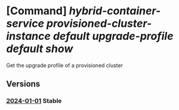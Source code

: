 # [Command] _hybrid-container-service provisioned-cluster-instance default upgrade-profile default show_

Get the upgrade profile of a provisioned cluster

## Versions

### [2024-01-01](/Resources/mgmt-plane/L3tjb25uZWN0ZWRjbHVzdGVycmVzb3VyY2V1cml9L3Byb3ZpZGVycy9taWNyb3NvZnQuaHlicmlkY29udGFpbmVyc2VydmljZS9wcm92aXNpb25lZGNsdXN0ZXJpbnN0YW5jZXMvZGVmYXVsdC91cGdyYWRlcHJvZmlsZXMvZGVmYXVsdA==/2024-01-01.xml) **Stable**

<!-- mgmt-plane /{connectedclusterresourceuri}/providers/microsoft.hybridcontainerservice/provisionedclusterinstances/default/upgradeprofiles/default 2024-01-01 -->
